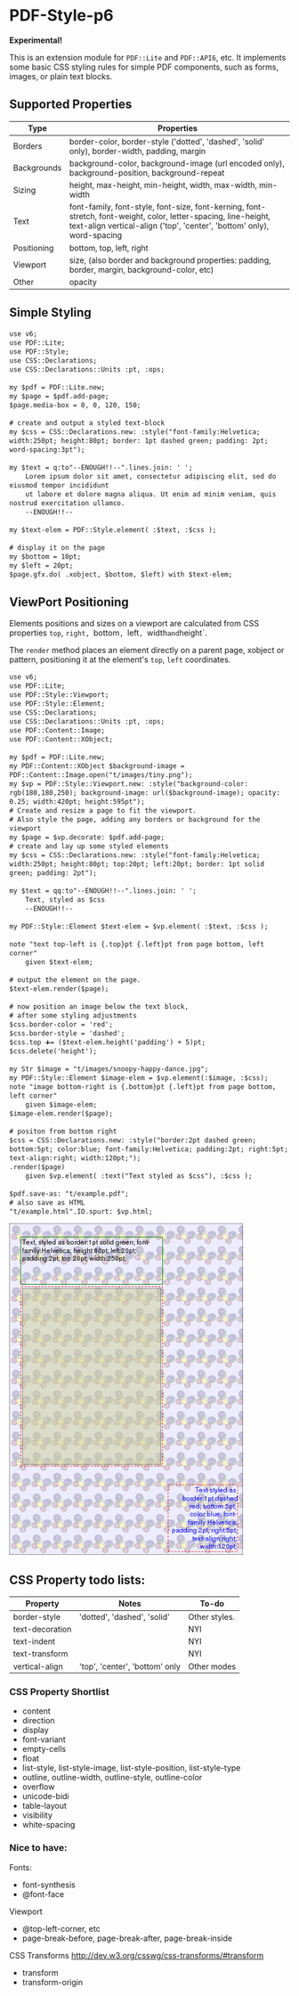 PDF-Style-p6
============
__Experimental!__

This is an extension module for `PDF::Lite` and `PDF::API6`, etc. It implements some basic CSS styling rules for simple PDF components, such as forms, images, or plain text blocks.

## Supported Properties

Type | Properties
---  | ---
Borders | border-color, border-style ('dotted', 'dashed', 'solid' only),  border-width, padding, margin
Backgrounds | background-color, background-image (url encoded only), background-position, background-repeat
Sizing  | height, max-height, min-height, width, max-width, min-width
Text | font-family, font-style, font-size, font-kerning, font-stretch, font-weight, color, letter-spacing, line-height, text-align vertical-align ('top', 'center', 'bottom' only), word-spacing 
Positioning  | bottom, top, left, right
Viewport | size, (also border and background properties: padding, border, margin, background-color, etc)
Other | opacity

## Simple Styling

```
use v6;
use PDF::Lite;
use PDF::Style;
use CSS::Declarations;
use CSS::Declarations::Units :pt, :ops;

my $pdf = PDF::Lite.new;
my $page = $pdf.add-page;
$page.media-box = 0, 0, 120, 150;

# create and output a styled text-block
my $css = CSS::Declarations.new: :style("font-family:Helvetica; width:250pt; height:80pt; border: 1pt dashed green; padding: 2pt; word-spacing:3pt");

my $text = q:to"--ENOUGH!!--".lines.join: ' ';
    Lorem ipsum dolor sit amet, consectetur adipiscing elit, sed do eiusmod tempor incididunt
    ut labore et dolore magna aliqua. Ut enim ad minim veniam, quis nostrud exercitation ullamco.
    --ENOUGH!!--

my $text-elem = PDF::Style.element( :$text, :$css );

# display it on the page
my $bottom = 10pt;
my $left = 20pt;
$page.gfx.do( .xobject, $bottom, $left) with $text-elem;
```

## ViewPort Positioning

Elements positions and sizes on a viewport are calculated from CSS properties `top`, `right, `bottom`, `left`, `width` and `height`.

The `render` method places an element directly on a parent page, xobject or pattern, positioning it at the element's `top`, `left` coordinates.


```
use v6;
use PDF::Lite;
use PDF::Style::Viewport;
use PDF::Style::Element;
use CSS::Declarations;
use CSS::Declarations::Units :pt, :ops;
use PDF::Content::Image;
use PDF::Content::XObject;

my $pdf = PDF::Lite.new;
my PDF::Content::XObject $background-image = PDF::Content::Image.open("t/images/tiny.png");
my $vp = PDF::Style::Viewport.new: :style("background-color: rgb(180,180,250); background-image: url($background-image); opacity: 0.25; width:420pt; height:595pt");
# Create and resize a page to fit the viewport.
# Also style the page, adding any borders or background for the viewport
my $page = $vp.decorate: $pdf.add-page;
# create and lay up some styled elements
my $css = CSS::Declarations.new: :style("font-family:Helvetica; width:250pt; height:80pt; top:20pt; left:20pt; border: 1pt solid green; padding: 2pt");

my $text = qq:to"--ENOUGH!!--".lines.join: ' ';
    Text, styled as $css
    --ENOUGH!!--

my PDF::Style::Element $text-elem = $vp.element( :$text, :$css );

note "text top-left is {.top}pt {.left}pt from page bottom, left corner"
    given $text-elem;

# output the element on the page.
$text-elem.render($page);

# now position an image below the text block,
# after some styling adjustments
$css.border-color = 'red';
$css.border-style = 'dashed';
$css.top ➕= ($text-elem.height('padding') + 5)pt;
$css.delete('height');

my Str $image = "t/images/snoopy-happy-dance.jpg";
my PDF::Style::Element $image-elem = $vp.element(:$image, :$css);
note "image bottom-right is {.bottom}pt {.left}pt from page bottom, left corner"
    given $image-elem;
$image-elem.render($page);

# positon from bottom right
$css = CSS::Declarations.new: :style("border:2pt dashed green; bottom:5pt; color:blue; font-family:Helvetica; padding:2pt; right:5pt; text-align:right; width:120pt;");
.render($page)
    given $vp.element( :text("Text styled as $css"), :$css );

$pdf.save-as: "t/example.pdf";
# also save as HTML
"t/example.html".IO.spurt: $vp.html;
```
![example.pdf](t/.previews/example-001.png)

## CSS Property todo lists:

Property|Notes|To-do
---|---|---
border-style|'dotted', 'dashed', 'solid'|Other styles.
text-decoration||NYI
text-indent||NYI
text-transform||NYI
vertical-align|'top', 'center', 'bottom' only|Other modes
  
### CSS Property Shortlist
- content
- direction
- display
- font-variant
- empty-cells
- float
- list-style, list-style-image, list-style-position, list-style-type
- outline, outline-width, outline-style, outline-color
- overflow
- unicode-bidi
- table-layout
- visibility
- white-spacing

### Nice to have:

Fonts:
- font-synthesis
- @font-face

Viewport
- @top-left-corner, etc
- page-break-before, page-break-after, page-break-inside

CSS Transforms http://dev.w3.org/csswg/css-transforms/#transform
- transform
- transform-origin

